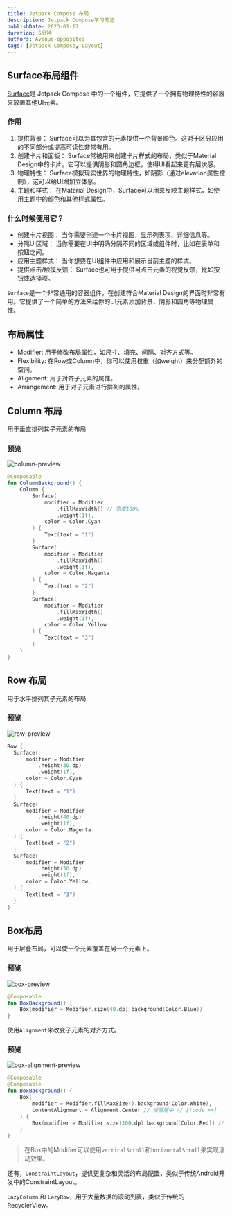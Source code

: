 ```yaml
---
title: Jetpack Compose 布局
description: Jetpack Compose学习笔记
publishDate: 2023-01-17
duration: 5分钟
authors: Avenue-opposites
tags: [Jetpack Compose, Layout]
---
```


## Surface布局组件

[Surface](https://developer.android.com/reference/android/view/Surface)是 Jetpack Compose 中的一个组件，它提供了一个拥有物理特性的容器来放置其他UI元素。

### 作用

1. 提供背景： Surface可以为其包含的元素提供一个背景颜色。这对于区分应用的不同部分或提高可读性非常有用。
2. 创建卡片和面板： Surface常被用来创建卡片样式的布局，类似于Material Design中的卡片。它可以提供阴影和圆角边框，使得UI看起来更有层次感。
3. 物理特性： Surface模拟现实世界的物理特性，如阴影（通过elevation属性控制），这可以给UI增加立体感。
4. 主题和样式： 在Material Design中，Surface可以用来反映主题样式，如使用主题中的颜色和其他样式属性。

### 什么时候使用它？

- 创建卡片视图： 当你需要创建一个卡片视图，显示列表项、详细信息等。
- 分隔UI区域： 当你需要在UI中明确分隔不同的区域或组件时，比如在表单和按钮之间。
- 应用主题样式： 当你想要在UI组件中应用和展示当前主题的样式。
- 提供点击/触摸反馈： Surface也可用于提供可点击元素的视觉反馈，比如按钮或选择项。

`Surface`是一个非常通用的容器组件，在创建符合Material Design的界面时非常有用。它提供了一个简单的方法来给你的UI元素添加背景、阴影和圆角等物理属性。

## 布局属性

- Modifier: 用于修改布局属性，如尺寸、填充、间隔、对齐方式等。
- Flexibility: 在Row或Column中，你可以使用权重（如weight）来分配额外的空间。
- Alignment: 用于对齐子元素的属性。
- Arrangement: 用于对子元素进行排列的属性。

## Column 布局

用于垂直排列其子元素的布局

### 预览
![column-preview](/images/note/column-preview.png)

```kotlin ml [$$ {3-27}]
@Composable
fun ColumnBackground() {
    Column {
        Surface(
            modifier = Modifier
                .fillMaxWidth() // 宽度100%
                .weight(1f),
            color = Color.Cyan
        ) {
            Text(text = "1")
        }
        Surface(
            modifier = Modifier
                .fillMaxWidth()
                .weight(1f),
            color = Color.Magenta
        ) {
            Text(text = "2")
        }
        Surface(
            modifier = Modifier
                .fillMaxWidth()
                .weight(1f),
            color = Color.Yellow
        ) {
            Text(text = "3")
        }
    }
}
```

## Row 布局

用于水平排列其子元素的布局

### 预览

![row-preview](/images/note/row-preview.png)

```kotlin
Row {
  Surface(
      modifier = Modifier
          .height(30.dp)
          .weight(1f),
      color = Color.Cyan
  ) {
      Text(text = "1")
  }
  Surface(
      modifier = Modifier
          .height(40.dp)
          .weight(1f),
      color = Color.Magenta
  ) {
      Text(text = "2")
  }
  Surface(
      modifier = Modifier
          .height(50.dp)
          .weight(1f),
      color = Color.Yellow,
  ) {
      Text(text = "3")
  }
}
```

## Box布局 

用于层叠布局，可以使一个元素覆盖在另一个元素上。

### 预览

![box-preview](/images/note/box-preview.png)

```kotlin
@Composable
fun BoxBackground() {
    Box(modifier = Modifier.size(40.dp).background(Color.Blue))
}
```

使用`Alignment`来改变子元素的对齐方式。

### 预览

![box-alignment-preview](/images/note/box-alignment-preview.png)

```kotlin
@Composable
@Composable
fun BoxBackground() {
    Box(
        modifier = Modifier.fillMaxSize().background(Color.White),
        contentAlignment = Alignment.Center // 设置居中 // [!code ++]
    ) {
        Box(modifier = Modifier.size(100.dp).background(Color.Red)) // [!code ++]
    }
}
```

> 在Box中的Modifier可以使用`verticalScroll`和`horizontalScroll`来实现滚动效果。

还有，`ConstraintLayout`，提供更复杂和灵活的布局配置，类似于传统Android开发中的ConstraintLayout。

`LazyColumn` 和 `LazyRow`，用于大量数据的滚动列表，类似于传统的RecyclerView。
